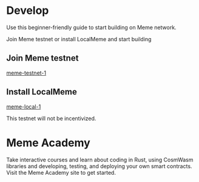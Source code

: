# Develop

Use this beginner-friendly guide to start building on Meme network.

Join Meme testnet or install LocalMeme and start building


## Join Meme testnet

[meme-testnet-1](https://github.com/memecosmos/testnet/tree/main/meme-testnet-1)


## Install LocalMeme 

 [meme-local-1](https://github.com/memecosmos/testnet/tree/main/local-testnet)

This testnet will not be incentivized.


# Meme Academy

Take interactive courses and learn about coding in Rust, using CosmWasm libraries and developing, testing, and deploying your own smart contracts. Visit the Meme Academy site to get started.


